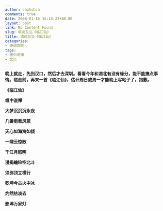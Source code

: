```yaml
---
author: chzhshch
comments: true
date: 2008-01-16 16:18:23+00:00
layout: post
link: No Content Found
slug: 填词又见《临江仙》
title: 填词又见《临江仙》
categories:
- 诗词曲赋
tags:
- 缠中说禅
- 文化
---
```


			

**晚上就走，先到汉口，然后才去深圳。看看今年和湖北有没有缘分，能不能搞点事情。临走前，再来一首《临江仙》，估计周日或周一才能晚上写帖子了，抱歉。**

**《临江仙》**

**缠中说禅**

**大梦沉沉沉永夜**

**几番雨煮风蒸**

**天心如海海如倾**

**一啸云惊散**

**千江月怒明**

**漫捣蟾轮空北斗**

**须弥顶立横行**

**乾坤今古火中冰**

**灼然枯淡去**

**影淬万家灯**

